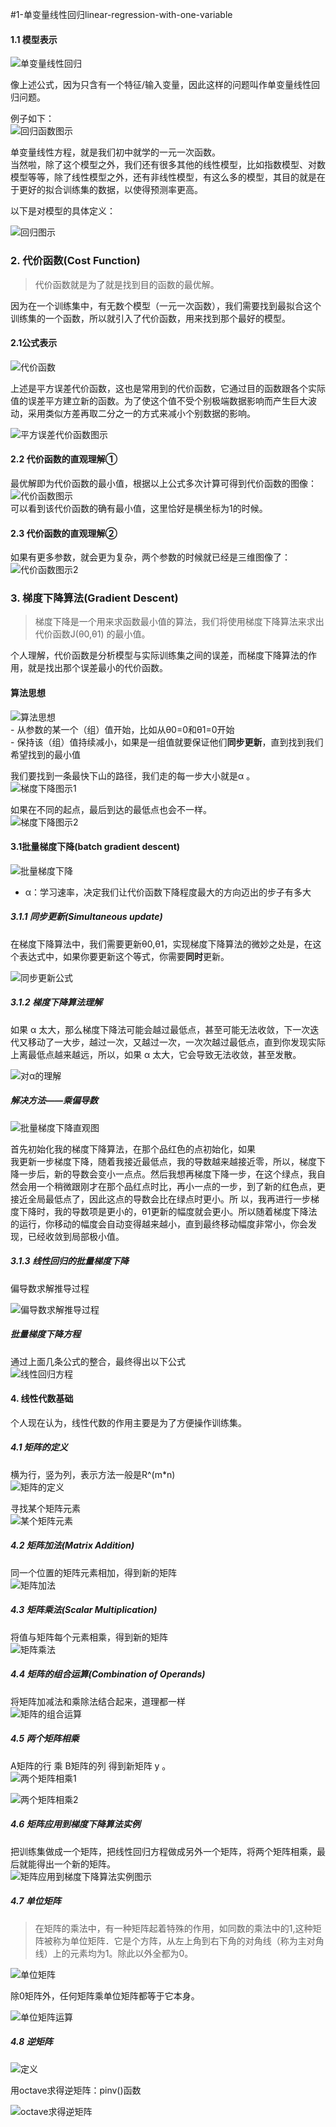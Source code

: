 
#1-单变量线性回归linear-regression-with-one-variable



<h4 id="11-模型表示">1.1 模型表示</h4>

<p><img src="http://upload-images.jianshu.io/upload_images/3012260-a6d5768c43fb85c6.png?imageMogr2/auto-orient/strip%7CimageView2/2/w/1240" alt="单变量线性回归" title=""></p>

<p>像上述公式，因为只含有一个特征/输入变量，因此这样的问题叫作单变量线性回归问题。</p>

<p>例子如下： <br>
<img src="http://upload-images.jianshu.io/upload_images/3012260-63e145fce22cc011.png?imageMogr2/auto-orient/strip%7CimageView2/2/w/1240" alt="回归函数图示" title=""></p>

<p>单变量线性方程，就是我们初中就学的一元一次函数。 <br>
当然啦，除了这个模型之外，我们还有很多其他的线性模型，比如指数模型、对数模型等等，除了线性模型之外，还有非线性模型，有这么多的模型，其目的就是在于更好的拟合训练集的数据，以使得预测率更高。</p>

<p>以下是对模型的具体定义：</p>

<p><img src="http://upload-images.jianshu.io/upload_images/3012260-f3f61877293c3449.png?imageMogr2/auto-orient/strip%7CimageView2/2/w/1240" alt="回归图示" title=""></p>



<h3 id="2-代价函数cost-function"><a name="t1"></a>2. 代价函数(Cost Function)</h3>

<blockquote>
  <p>代价函数就是为了就是找到目的函数的最优解。</p>
</blockquote>

<p>因为在一个训练集中，有无数个模型（一元一次函数），我们需要找到最拟合这个训练集的一个函数，所以就引入了代价函数，用来找到那个最好的模型。</p>



<h4 id="21公式表示">2.1公式表示</h4>

<p><img src="http://upload-images.jianshu.io/upload_images/3012260-191197cdb45a545a.png?imageMogr2/auto-orient/strip%7CimageView2/2/w/1240" alt="代价函数" title=""></p>

<p>上述是平方误差代价函数，这也是常用到的代价函数，它通过目的函数跟各个实际值的误差平方建立新的函数。为了使这个值不受个别极端数据影响而产生巨大波动，采用类似方差再取二分之一的方式来减小个别数据的影响。</p>

<p><img src="http://upload-images.jianshu.io/upload_images/3012260-54e42067c1836645.png?imageMogr2/auto-orient/strip%7CimageView2/2/w/1240" alt="平方误差代价函数图示" title=""></p>



<h4 id="22-代价函数的直观理解①">2.2 代价函数的直观理解①</h4>

<p>最优解即为代价函数的最小值，根据以上公式多次计算可得到代价函数的图像： <br>
<img src="http://upload-images.jianshu.io/upload_images/3012260-fb49ceb8fc72d23a.png?imageMogr2/auto-orient/strip%7CimageView2/2/w/1240" alt="代价函数图示" title=""> <br>
可以看到该代价函数的确有最小值，这里恰好是横坐标为1的时候。</p>



<h4 id="23-代价函数的直观理解②">2.3 代价函数的直观理解②</h4>

<p>如果有更多参数，就会更为复杂，两个参数的时候就已经是三维图像了：  <br>
<img src="http://upload-images.jianshu.io/upload_images/3012260-1571cf5726674c91.png?imageMogr2/auto-orient/strip%7CimageView2/2/w/1240" alt="代价函数图示2" title=""></p>



<h3 id="3-梯度下降算法gradient-descent"><a name="t2"></a>3. 梯度下降算法(Gradient Descent)</h3>

<blockquote>
  <p>梯度下降是一个用来求函数最小值的算法，我们将使用梯度下降算法来求出代价函数J(θ0,θ1) 的最小值。</p>
</blockquote>

<p>个人理解，代价函数是分析模型与实际训练集之间的误差，而梯度下降算法的作用，就是找出那个误差最小的代价函数。</p>



<h4 id="算法思想">算法思想</h4>

<p><img src="http://upload-images.jianshu.io/upload_images/3012260-4483dae7b0bcfdb7.png?imageMogr2/auto-orient/strip%7CimageView2/2/w/1240" alt="算法思想" title=""> <br>
- 从参数的某一个（组）值开始，比如从θ0=0和θ1=0开始 <br>
- 保持该（组）值持续减小，如果是一组值就要保证他们<strong>同步更新</strong>，直到找到我们希望找到的最小值</p>

<p>我们要找到一条最快下山的路径，我们走的每一步大小就是α 。 <br>
<img src="http://upload-images.jianshu.io/upload_images/3012260-be695f829cf7ec8a.png?imageMogr2/auto-orient/strip%7CimageView2/2/w/1240" alt="梯度下降图示1" title=""></p>

<p>如果在不同的起点，最后到达的最低点也会不一样。 <br>
<img src="http://upload-images.jianshu.io/upload_images/3012260-ac8e71c4939bc4b0.png?imageMogr2/auto-orient/strip%7CimageView2/2/w/1240" alt="梯度下降图示2" title=""></p>



<h4 id="31批量梯度下降batch-gradient-descent">3.1批量梯度下降(batch gradient descent)</h4>

<p><img src="http://upload-images.jianshu.io/upload_images/3012260-fb2e4da37f784b64.png?imageMogr2/auto-orient/strip%7CimageView2/2/w/1240" alt="批量梯度下降" title=""></p>

<ul>
<li>α：学习速率，决定我们让代价函数下降程度最大的方向迈出的步子有多大</li>
</ul>



<h5 id="311-同步更新simultaneous-update">3.1.1 同步更新(Simultaneous update)</h5>

<p>在梯度下降算法中，我们需要更新θ0,θ1，实现梯度下降算法的微妙之处是，在这个表达式中，如果你要更新这个等式，你需要<strong>同时</strong>更新。</p>

<p><img src="http://upload-images.jianshu.io/upload_images/3012260-b9ac6f6c8e4ae4f7.png?imageMogr2/auto-orient/strip%7CimageView2/2/w/1240" alt="同步更新公式" title=""></p>



<h5 id="312-梯度下降算法理解">3.1.2 梯度下降算法理解</h5>

<p>如果 α 太大，那么梯度下降法可能会越过最低点，甚至可能无法收敛，下一次迭代又移动了一大步，越过一次，又越过一次，一次次越过最低点，直到你发现实际上离最低点越来越远，所以，如果 α 太大，它会导致无法收敛，甚至发散。</p>

<p><img src="http://upload-images.jianshu.io/upload_images/3012260-04be937369aee434.png?imageMogr2/auto-orient/strip%7CimageView2/2/w/1240" alt="对α的理解" title=""></p>



<h5 id="解决方法乘偏导数">解决方法——乘偏导数</h5>

<p><img src="http://upload-images.jianshu.io/upload_images/3012260-d709146129e3cba8.png?imageMogr2/auto-orient/strip%7CimageView2/2/w/1240" alt="批量梯度下降直观图" title=""></p>

<p>首先初始化我的梯度下降算法，在那个品红色的点初始化，如果 <br>
我更新一步梯度下降，随着我接近最低点，我的导数越来越接近零，所以，梯度下降一步后，新的导数会变小一点点。然后我想再梯度下降一步，在这个绿点，我自然会用一个稍微跟刚才在那个品红点时比，再小一点的一步，到了新的红色点，更接近全局最低点了，因此这点的导数会比在绿点时更小。所 以，我再进行一步梯度下降时，我的导数项是更小的，θ1更新的幅度就会更小。所以随着梯度下降法的运行，你移动的幅度会自动变得越来越小，直到最终移动幅度非常小，你会发现，已经收敛到局部极小值。</p>



<h5 id="313-线性回归的批量梯度下降">3.1.3 线性回归的批量梯度下降</h5>

<p>偏导数求解推导过程</p>

<p><img src="http://upload-images.jianshu.io/upload_images/3012260-d2614d40be9bd3bc.png?imageMogr2/auto-orient/strip%7CimageView2/2/w/1240" alt="偏导数求解推导过程" title=""></p>



<h5 id="批量梯度下降方程">批量梯度下降方程</h5>

<p>通过上面几条公式的整合，最终得出以下公式 <br>
<img src="http://upload-images.jianshu.io/upload_images/3012260-14960fdce63e7804.png?imageMogr2/auto-orient/strip%7CimageView2/2/w/1240" alt="线性回归方程" title=""></p>



<h4 id="4-线性代数基础">4. 线性代数基础</h4>

<p>个人现在认为，线性代数的作用主要是为了方便操作训练集。</p>



<h5 id="41-矩阵的定义">4.1 矩阵的定义</h5>

<p>横为行，竖为列，表示方法一般是R^(m*n) <br>
<img src="http://upload-images.jianshu.io/upload_images/3012260-10e03c4ad5ff9764.png?imageMogr2/auto-orient/strip%7CimageView2/2/w/1240" alt="矩阵的定义" title=""></p>

<p>寻找某个矩阵元素 <br>
<img src="http://upload-images.jianshu.io/upload_images/3012260-7869e41523b65eb1.png?imageMogr2/auto-orient/strip%7CimageView2/2/w/1240" alt="某个矩阵元素" title=""></p>



<h5 id="42-矩阵加法matrix-addition">4.2 矩阵加法(Matrix Addition)</h5>

<p>同一个位置的矩阵元素相加，得到新的矩阵 <br>
<img src="http://upload-images.jianshu.io/upload_images/3012260-5be88f7936d62d83.png?imageMogr2/auto-orient/strip%7CimageView2/2/w/1240" alt="矩阵加法" title=""></p>



<h5 id="43-矩阵乘法scalar-multiplication">4.3 矩阵乘法(Scalar Multiplication)</h5>

<p>将值与矩阵每个元素相乘，得到新的矩阵 <br>
<img src="http://upload-images.jianshu.io/upload_images/3012260-15bc81386707f6b4.png?imageMogr2/auto-orient/strip%7CimageView2/2/w/1240" alt="矩阵乘法" title=""></p>



<h5 id="44-矩阵的组合运算combination-of-operands">4.4 矩阵的组合运算(Combination of Operands)</h5>

<p>将矩阵加减法和乘除法结合起来，道理都一样 <br>
<img src="http://upload-images.jianshu.io/upload_images/3012260-833eabb3c17f0db9.png?imageMogr2/auto-orient/strip%7CimageView2/2/w/1240" alt="矩阵的组合运算" title=""></p>



<h5 id="45-两个矩阵相乘">4.5 两个矩阵相乘</h5>

<p>A矩阵的行 乘 B矩阵的列 得到新矩阵 y 。 <br>
<img src="http://upload-images.jianshu.io/upload_images/3012260-369c408f575cfe44.png?imageMogr2/auto-orient/strip%7CimageView2/2/w/1240" alt="两个矩阵相乘1" title=""></p>

<p><img src="http://upload-images.jianshu.io/upload_images/3012260-27438c405289a620.png?imageMogr2/auto-orient/strip%7CimageView2/2/w/1240" alt="两个矩阵相乘2" title=""></p>



<h5 id="46-矩阵应用到梯度下降算法实例">4.6 矩阵应用到梯度下降算法实例</h5>

<p>把训练集做成一个矩阵，把线性回归方程做成另外一个矩阵，将两个矩阵相乘，最后就能得出一个新的矩阵。 <br>
<img src="http://upload-images.jianshu.io/upload_images/3012260-21341fea26117c6e.png?imageMogr2/auto-orient/strip%7CimageView2/2/w/1240" alt="矩阵应用到梯度下降算法实例图示" title=""></p>



<h5 id="47-单位矩阵">4.7 单位矩阵</h5>

<blockquote>
  <p>在矩阵的乘法中，有一种矩阵起着特殊的作用，如同数的乘法中的1,这种矩阵被称为单位矩阵．它是个方阵，从左上角到右下角的对角线（称为主对角线）上的元素均为1。除此以外全都为0。</p>
</blockquote>

<p><img src="http://upload-images.jianshu.io/upload_images/3012260-d0a6194ff1a63663.png?imageMogr2/auto-orient/strip%7CimageView2/2/w/1240" alt="单位矩阵" title=""></p>

<p>除0矩阵外，任何矩阵乘单位矩阵都等于它本身。</p>

<p><img src="http://upload-images.jianshu.io/upload_images/3012260-7bf3071433710740.png?imageMogr2/auto-orient/strip%7CimageView2/2/w/1240" alt="单位矩阵运算" title=""></p>



<h5 id="48-逆矩阵">4.8 逆矩阵</h5>

<p><img src="http://upload-images.jianshu.io/upload_images/3012260-2225b83ba8fbe983.png?imageMogr2/auto-orient/strip%7CimageView2/2/w/1240" alt="定义" title=""></p>

<p>用octave求得逆矩阵：pinv()函数</p>

<p><img src="http://upload-images.jianshu.io/upload_images/3012260-8b37914823b78864.png?imageMogr2/auto-orient/strip%7CimageView2/2/w/1240" alt="octave求得逆矩阵" title=""></p>                